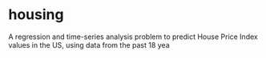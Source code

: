 # housing
A regression and time-series analysis problem to predict House Price Index values in the US, using data from the past 18 yea
